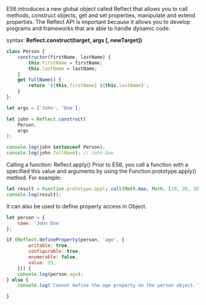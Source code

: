 ES6 introduces a new global object called Reflect that allows you to call methods, construct objects, get and set properties, manipulate and extend properties.
The Reflect API is important because it allows you to develop programs and frameworks that are able to handle dynamic code.

syntax:
**Reflect.construct(target, args [, newTarget])**
```javascript
class Person {
    constructor(firstName, lastName) {
        this.firstName = firstName;
        this.lastName = lastName;
    }
    get fullName() {
        return `${this.firstName} ${this.lastName}`;
    }
};

let args = ['John', 'Doe'];

let john = Reflect.construct(
    Person,
    args
);

console.log(john instanceof Person);
console.log(john.fullName); // John Doe
```

Calling a function: Reflect.apply()
Prior to ES6, you call a function with a specified this value and arguments by using the Function.prototype.apply() method. For example:
```javascript
let result = Function.prototype.apply.call(Math.max, Math, [10, 20, 30]);
console.log(result);
```
It can also be used to define property access in Object.
```javascript
let person = {
    name: 'John Doe'
};

if (Reflect.defineProperty(person, 'age', {
        writable: true,
        configurable: true,
        enumerable: false,
        value: 25,
    })) {
    console.log(person.age);
} else {
    console.log('Cannot define the age property on the person object.');

}
```